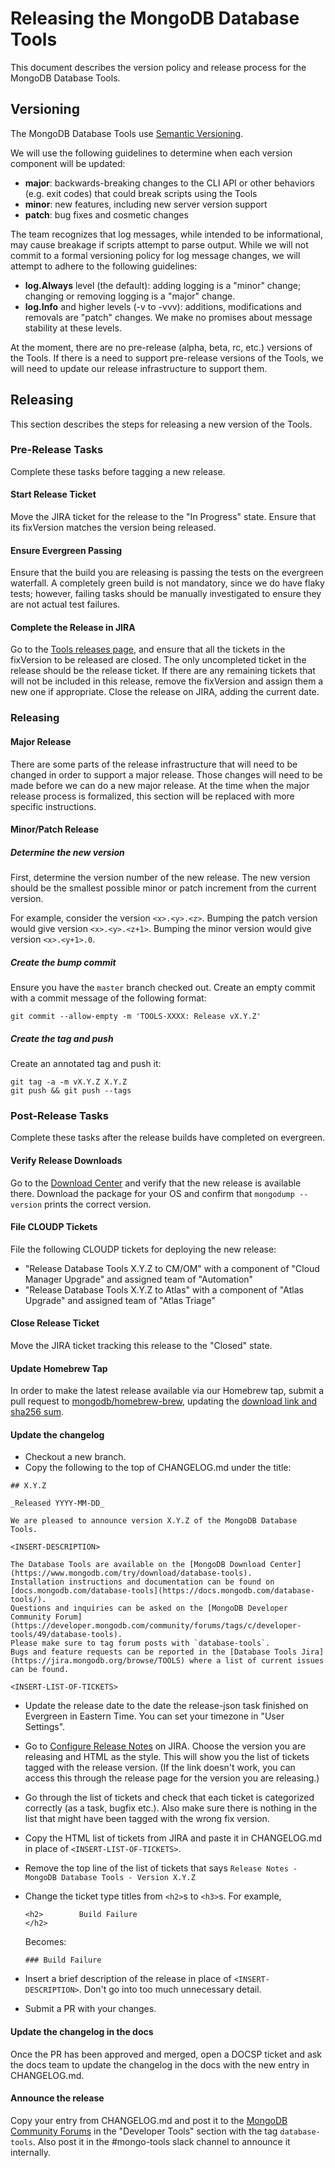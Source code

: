 # Releasing the MongoDB Database Tools

This document describes the version policy and release process for the MongoDB Database Tools.

## Versioning

The MongoDB Database Tools use [Semantic Versioning](https://semver.org/).

We will use the following guidelines to determine when each version component will be updated:
- **major**: backwards-breaking changes to the CLI API or other behaviors (e.g. exit codes) that could break scripts using the Tools
- **minor**: new features, including new server version support
- **patch**: bug fixes and cosmetic changes

The team recognizes that log messages, while intended to be informational, may cause breakage if scripts attempt to parse output.
While we will not commit to a formal versioning policy for log message changes, we will attempt to adhere to the following guidelines:
- **log.Always** level (the default): adding logging is a "minor" change; changing or removing logging is a "major" change.
- **log.Info** and higher levels (-v to -vvv): additions, modifications and removals are "patch" changes. We make no promises about message stability at these levels. 

At the moment, there are no pre-release (alpha, beta, rc, etc.) versions of the Tools.
If there is a need to support pre-release versions of the Tools, we will need to update our release infrastructure to support them.

## Releasing
This section describes the steps for releasing a new version of the Tools.

### Pre-Release Tasks
Complete these tasks before tagging a new release.

#### Start Release Ticket
Move the JIRA ticket for the release to the "In Progress" state.
Ensure that its fixVersion matches the version being released.

#### Ensure Evergreen Passing
Ensure that the build you are releasing is passing the tests on the evergreen waterfall.
A completely green build is not mandatory, since we do have flaky tests; however, failing tasks should be manually investigated to ensure they are not actual test failures.

#### Complete the Release in JIRA
Go to the [Tools releases page](https://jira.mongodb.org/projects/TOOLS?selectedItem=com.atlassian.jira.jira-projects-plugin%3Arelease-page&status=unreleased), and ensure that all the tickets in the fixVersion to be released are closed.
The only uncompleted ticket in the release should be the release ticket.
If there are any remaining tickets that will not be included in this release, remove the fixVersion and assign them a new one if appropriate.
Close the release on JIRA, adding the current date.

### Releasing

#### Major Release
There are some parts of the release infrastructure that will need to be changed in order to support a major release.
Those changes will need to be made before we can do a new major release.
At the time when the major release process is formalized, this section will be replaced with more specific instructions.

#### Minor/Patch Release
##### Determine the new version
First, determine the version number of the new release.
The new version should be the smallest possible minor or patch increment from the current version.

For example, consider the version `<x>.<y>.<z>`.
Bumping the patch version would give version `<x>.<y>.<z+1>`.
Bumping the minor version would give version `<x>.<y+1>.0`.

##### Create the bump commit
Ensure you have the `master` branch checked out.
Create an empty commit with a commit message of the following format:
```
git commit --allow-empty -m 'TOOLS-XXXX: Release vX.Y.Z'
```

##### Create the tag and push
Create an annotated tag and push it:
```
git tag -a -m vX.Y.Z X.Y.Z
git push && git push --tags
```

### Post-Release Tasks
Complete these tasks after the release builds have completed on evergreen.

#### Verify Release Downloads
Go to the [Download Center](https://www.mongodb.com/try/download/database-tools) and verify that the new release is available there.
Download the package for your OS and confirm that `mongodump --version` prints the correct version.

#### File CLOUDP Tickets
File the following CLOUDP tickets for deploying the new release:
- "Release Database Tools X.Y.Z to CM/OM" with a component of "Cloud Manager Upgrade" and assigned team of "Automation"
- "Release Database Tools X.Y.Z to Atlas" with a component of "Atlas Upgrade" and assigned team of "Atlas Triage"

#### Close Release Ticket
Move the JIRA ticket tracking this release to the "Closed" state.

#### Update Homebrew Tap
In order to make the latest release available via our Homebrew tap, submit a pull request to [mongodb/homebrew-brew](https://github.com/mongodb/homebrew-brew), updating the [download link and sha256 sum](https://github.com/mongodb/homebrew-brew/blob/4ae91b18eebd313960de85c28d5592a3fa32110a/Formula/mongodb-database-tools.rb#L7-L8).

#### Update the changelog

- Checkout a new branch.
- Copy the following to the top of CHANGELOG.md under the title:

```
## X.Y.Z

_Released YYYY-MM-DD_

We are pleased to announce version X.Y.Z of the MongoDB Database Tools.

<INSERT-DESCRIPTION>

The Database Tools are available on the [MongoDB Download Center](https://www.mongodb.com/try/download/database-tools).
Installation instructions and documentation can be found on [docs.mongodb.com/database-tools](https://docs.mongodb.com/database-tools/).
Questions and inquiries can be asked on the [MongoDB Developer Community Forum](https://developer.mongodb.com/community/forums/tags/c/developer-tools/49/database-tools).
Please make sure to tag forum posts with `database-tools`.
Bugs and feature requests can be reported in the [Database Tools Jira](https://jira.mongodb.org/browse/TOOLS) where a list of current issues can be found.

<INSERT-LIST-OF-TICKETS>
```

- Update the release date to the date the release-json task finished on Evergreen in Eastern Time. You can set your timezone in "User Settings". 
- Go to [Configure Release Notes](https://jira.mongodb.org/secure/ConfigureReleaseNote.jspa?projectId=12385) on JIRA. Choose the version you are releasing and HTML as the style. This will show you the list of tickets tagged with the release version. (If the link doesn't work, you can access this through the release page for the version you are releasing.)
- Go through the list of tickets and check that each ticket is categorized correctly (as a task, bugfix etc.). Also make sure there is nothing in the list that might have been tagged with the wrong fix version.
- Copy the HTML list of tickets from JIRA and paste it in CHANGELOG.md in place of `<INSERT-LIST-OF-TICKETS>`.
- Remove the top line of the list of tickets that says `Release Notes - MongoDB Database Tools - Version X.Y.Z`
- Change the ticket type titles from `<h2>`s to `<h3>`s. For example,

    ```
    <h2>        Build Failure
    </h2>
    ```

    Becomes:

    ```
    ### Build Failure
    ```
- Insert a brief description of the release in place of `<INSERT-DESCRIPTION>`. Don't go into too much unnecessary detail. 
- Submit a PR with your changes.

#### Update the changelog in the docs

Once the PR has been approved and merged, open a DOCSP ticket and ask the docs team to update the changelog in the docs with the new entry in CHANGELOG.md.

#### Announce the release

Copy your entry from CHANGELOG.md and post it to the [MongoDB Community Forums](https://developer.mongodb.com/community/forums/tags/c/developer-tools/49/database-tools) in the "Developer Tools" section with the tag `database-tools`. Also post it in the #mongo-tools slack channel to announce it internally.
